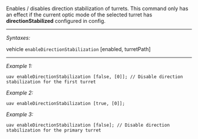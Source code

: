 Enables / disables direction stabilization of turrets. This command only has an effect if the current optic mode of the selected turret has **directionStabilized** configured in config.


---
*Syntaxes:*

vehicle `enableDirectionStabilization` [enabled, turretPath]

---
*Example 1:*

```sqf
uav enableDirectionStabilization [false, [0]]; // Disable direction stabilization for the first turret
```

*Example 2:*

```sqf
uav enableDirectionStabilization [true, [0]];
```

*Example 3:*

```sqf
uav enableDirectionStabilization [false]; // Disable direction stabilization for the primary turret
```